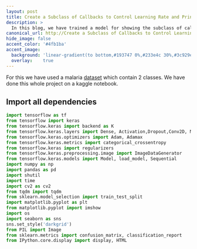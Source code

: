```yaml
---
layout: post
title: Create a Subclass of Callbacks to Control Learning Rate and Print Training Results for Each Epoch in a Different way
description: >
  In this blog, we have trained a model for showing the subclass of callbacks we have created to control learning rate and print training results for each epoch in a different way
canonical_url: http://Create a Subclass of Callbacks to Control Learning Rate and Print Training Results for Each Epoch in a Different way
hide_image: false
accent_color: '#4fb1ba'
accent_image:
  background: 'linear-gradient(to bottom,#193747 0%,#233e4c 30%,#3c929e 50%,#d5d5d4 70%,#cdccc8 100%)'
  overlay:    true
---
```


For this we have used a malaria [dataset](https://ceb.nlm.nih.gov/repositories/malaria-datasets/) which contain 2 classes.
We have done this whole project on a kaggle notebook.

## Import all dependencies

```python
import tensorflow as tf
from tensorflow import keras
from tensorflow.keras import backend as K
from tensorflow.keras.layers import Dense, Activation,Dropout,Conv2D, MaxPooling2D,BatchNormalization, Flatten
from tensorflow.keras.optimizers import Adam, Adamax
from tensorflow.keras.metrics import categorical_crossentropy
from tensorflow.keras import regularizers
from tensorflow.keras.preprocessing.image import ImageDataGenerator
from tensorflow.keras.models import Model, load_model, Sequential
import numpy as np
import pandas as pd
import shutil
import time
import cv2 as cv2
from tqdm import tqdm
from sklearn.model_selection import train_test_split
import matplotlib.pyplot as plt
from matplotlib.pyplot import imshow
import os
import seaborn as sns
sns.set_style('darkgrid')
from PIL import Image
from sklearn.metrics import confusion_matrix, classification_report
from IPython.core.display import display, HTML
```
